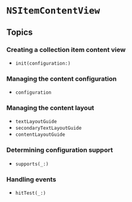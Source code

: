 # ``NSItemContentView``

## Topics

### Creating a collection item content view

- ``init(configuration:)``

### Managing the content configuration

- ``configuration``

### Managing the content layout

- ``textLayoutGuide``
- ``secondaryTextLayoutGuide``
- ``contentLayoutGuide``

### Determining configuration support

- ``supports(_:)``

### Handling events

- ``hitTest(_:)``
